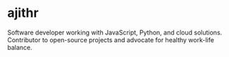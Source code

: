 # ajithr
Software developer working with JavaScript, Python, and cloud solutions. Contributor to open-source projects and advocate for healthy work-life balance.
